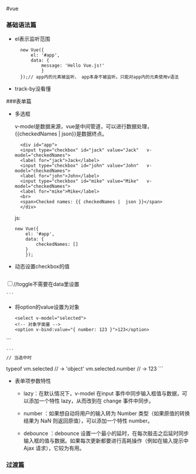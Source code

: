 #vue
### 基础语法篇

- el表示监听范围

		new Vue({
			el: '#app',
    		data: {
        		message: 'Hello Vue.js!'
         		}	
		});// app内的元素被监听， app本身不被监听。只能对app内的元素使用v语法

- track-by没看懂

###表单篇

- 多选框 

	v-model是数据来源，vue是中间管道，可以进行数据处理，{{checkedNames | json}}是数据终点。

		<div id="app">
		<input type="checkbox" id="jack" value="Jack" 	v-model="checkedNames">
		<label for="jack">Jack</label>
		<input type="checkbox" id="john" value="John" 	v-model="checkedNames">
		<label for="john">John</label>
		<input type="checkbox" id="mike" value="Mike" 	v-model="checkedNames">
		<label for="mike">Mike</label>
		<br>
		<span>Checked names: {{ checkedNames | 	json }}</span>
		</div>
	

   js:
 
   	```
   	new Vue({
  		el: '#app',
 	 	data: {
  	  		checkedNames: []
 	 	}
		});
	```
	
- 动态设置checkbox的值

	```
<input
  type="checkbox"
  v-model="toggle"
  v-bind:true-value="a"
  v-bind:false-value="b">//toggle不需要在data里设置
  
	```

- 将option的value设置为对象
	
	```
	<select v-model="selected">
  <!-- 对象字面量 -->
  <option v-bind:value="{ number: 123 }">123</option>
</select>
	```
	
	```
	// 当选中时
typeof vm.selected // -> 'object'
vm.selected.number // -> 123
	```
	
- 表单项参数特性
	
	- lazy：在默认情况下，v-model 在input 事件中同步输入框值与数据，可以添加一个特性 lazy，从而改到在 change 事件中同步。
	
	- number ：如果想自动将用户的输入转为 Number 类型（如果原值的转换结果为 NaN 则返回原值），可以添加一个特性 number。
	
	- debounce ：debounce 设置一个最小的延时，在每次敲击之后延时同步输入框的值与数据。如果每次更新都要进行高耗操作（例如在输入提示中 Ajax 请求），它较为有用。
	
### 过渡篇
